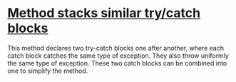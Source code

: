 # [Method stacks similar try/catch blocks](http://fb-contrib.sourceforge.net/bugdescriptions.html#STB_STACKED_TRY_BLOCKS)

This method declares two try-catch blocks one after another, where each
			catch block catches the same type of exception. They also throw uniformly the
			same type of exception. These two catch blocks can be combined into one to
			simplify the method.